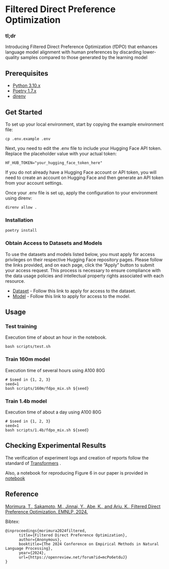 # Filtered Direct Preference Optimization

### tl;dr
 Introducing Filtered Direct Preference Optimization (fDPO) that enhances language model alignment with human preferences by discarding lower-quality samples compared to those generated by the learning model

## Prerequisites
- [Python 3.10.x][python]  
- [Poetry 1.7.x][poetry]  
- [direnv][direnv] 

[python]: https://www.python.org/downloads/release/python-31012/
[poetry]: https://python-poetry.org/
[direnv]: https://direnv.net/

## Get Started

To set up your local environment, start by copying the example environment file:

```shell
cp .env.example .env
```

Next, you need to edit the .env file to include your Hugging Face API token. Replace the placeholder value with your actual token:

```
HF_HUB_TOKEN="your_hugging_face_token_here"
```

If you do not already have a Hugging Face account or API token, you will need to create an account on Hugging Face and then generate an API token from your account settings.

Once your .env file is set up, apply the configuration to your environment using direnv:

```shell
direnv allow .
```

### Installation
```shell
poetry install
```

### Obtain Access to Datasets and Models

To use the datasets and models listed below, you must apply for access privileges on their respective Hugging Face repository pages. Please follow the links provided, and on each page, click the “Apply” button to submit your access request. This process is necessary to ensure compliance with the data usage policies and intellectual property rights associated with each resource.


- [Dataset][dataset] - Follow this link to apply for access to the dataset.
- [Model][model] - Follow this link to apply for access to the model.


[dataset]: https://huggingface.co/datasets/Mitsuki-Sakamoto/fdpo-preference-dataset
[model]: https://huggingface.co/Mitsuki-Sakamoto/fdpo-models

## Usage

### Test training
Execution time of about an hour in the notebook.
```
bash scripts/test.sh 
```

### Train 160m model
Execution time of several hours using A100 80G
```
# $seed in {1, 2, 3}
seed=1
bash scripts/160m/fdpo_mix.sh ${seed}
```


### Train 1.4b model
Execution time of about a day using A100 80G
```
# $seed in {1, 2, 3}
seed=1
bash scripts/1.4b/fdpo_mix.sh ${seed}
```


## Checking Experimental Results
The verification of experiment logs and creation of reports follow the standard of [Transformers](https://huggingface.co/docs/transformers/v4.39.3/en/main_classes/callback#callbacks) .

Also, a notebook for reproducing Figure 6 in our paper is provided in [notebook](notebook/fDPO-propostion.ipynb)

## Reference

[Morimura, T., Sakamoto, M., Jinnai, Y., Abe, K., and Ariu, K., Filtered Direct Preference Optimization. EMNLP, 2024.](https://arxiv.org/abs/2404.13846)

Bibtex:
```
@inproceedings{morimura2024filtered,
      title={Filtered Direct Preference Optimization},
      author={Anonymous},
      booktitle={The 2024 Conference on Empirical Methods in Natural Language Processing},
      year={2024},
      url={https://openreview.net/forum?id=mcPo6etduJ}
}
```
